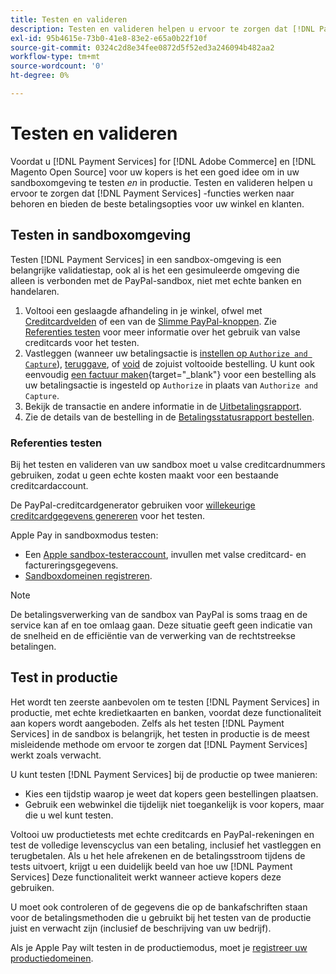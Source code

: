 ```yaml
---
title: Testen en valideren
description: Testen en valideren helpen u ervoor te zorgen dat [!DNL Payment Services] functies werken naar behoren en bieden de beste betalingsopties voor uw klanten
exl-id: 95b4615e-73b0-41e8-83e2-e65a0b22f10f
source-git-commit: 0324c2d8e34fee0872d5f52ed3a246094b482aa2
workflow-type: tm+mt
source-wordcount: '0'
ht-degree: 0%

---
```


# Testen en valideren

Voordat u [!DNL Payment Services] for [!DNL Adobe Commerce] en [!DNL Magento Open Source] voor uw kopers is het een goed idee om in uw sandboxomgeving te testen _en_ in productie. Testen en valideren helpen u ervoor te zorgen dat [!DNL Payment Services] -functies werken naar behoren en bieden de beste betalingsopties voor uw winkel en klanten.

## Testen in sandboxomgeving

Testen [!DNL Payment Services] in een sandbox-omgeving is een belangrijke validatiestap, ook al is het een gesimuleerde omgeving die alleen is verbonden met de PayPal-sandbox, niet met echte banken en handelaren.

1. Voltooi een geslaagde afhandeling in je winkel, ofwel met [Creditcardvelden](payments-options.md#credit-card-fields) of een van de [Slimme PayPal-knoppen](payments-options.md#paypal-smart-buttons). Zie [Referenties testen](#testing-credentials) voor meer informatie over het gebruik van valse creditcards voor het testen.
1. Vastleggen (wanneer uw betalingsactie is [instellen op `Authorize and Capture`](onboard.md#set-payment-services-as-payment-method)), [teruggave](refunds.md), of [void](voids.md) de zojuist voltooide bestelling. U kunt ook eenvoudig [een factuur maken](https://docs.magento.com/user-guide/sales/invoice-create.html){target="_blank"} voor een bestelling als uw betalingsactie is ingesteld op `Authorize` in plaats van `Authorize and Capture`.
1. Bekijk de transactie en andere informatie in de [Uitbetalingsrapport](payouts.md).
1. Zie de details van de bestelling in de [Betalingsstatusrapport bestellen](order-payment-status.md).

### Referenties testen

Bij het testen en valideren van uw sandbox moet u valse creditcardnummers gebruiken, zodat u geen echte kosten maakt voor een bestaande creditcardaccount.

De PayPal-creditcardgenerator gebruiken voor [willekeurige creditcardgegevens genereren](https://www.paypal.com/us/smarthelp/article/where-can-i-find-test-credit-card-numbers-ts2157) voor het testen.

Apple Pay in sandboxmodus testen:

* Een [Apple sandbox-testeraccount](https://developer.apple.com/apple-pay/sandbox-testing/#create-a-sandbox-tester-account), invullen met valse creditcard- en factureringsgegevens.
* [Sandboxdomeinen registreren](https://developer.paypal.com/docs/checkout/apm/apple-pay/#link-registeryoursandboxdomains).

>[!NOTE]
>
>De betalingsverwerking van de sandbox van PayPal is soms traag en de service kan af en toe omlaag gaan. Deze situatie geeft geen indicatie van de snelheid en de efficiëntie van de verwerking van de rechtstreekse betalingen.

## Test in productie

Het wordt ten zeerste aanbevolen om te testen [!DNL Payment Services] in productie, met echte kredietkaarten en banken, voordat deze functionaliteit aan kopers wordt aangeboden. Zelfs als het testen [!DNL Payment Services] in de sandbox is belangrijk, het testen in productie is de meest misleidende methode om ervoor te zorgen dat [!DNL Payment Services] werkt zoals verwacht.

U kunt testen [!DNL Payment Services] bij de productie op twee manieren:

* Kies een tijdstip waarop je weet dat kopers geen bestellingen plaatsen.
* Gebruik een webwinkel die tijdelijk niet toegankelijk is voor kopers, maar die u wel kunt testen.

Voltooi uw productietests met echte creditcards en PayPal-rekeningen en test de volledige levenscyclus van een betaling, inclusief het vastleggen en terugbetalen. Als u het hele afrekenen en de betalingsstroom tijdens de tests uitvoert, krijgt u een duidelijk beeld van hoe uw [!DNL Payment Services] Deze functionaliteit werkt wanneer actieve kopers deze gebruiken.

U moet ook controleren of de gegevens die op de bankafschriften staan voor de betalingsmethoden die u gebruikt bij het testen van de productie juist en verwacht zijn (inclusief de beschrijving van uw bedrijf).

Als je Apple Pay wilt testen in de productiemodus, moet je [registreer uw productiedomeinen](https://developer.paypal.com/docs/checkout/apm/apple-pay/#register-your-live-domain).
